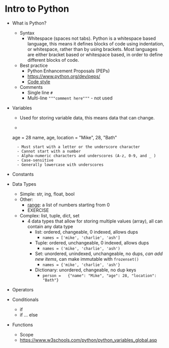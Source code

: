 # Intro to Python

- What is Python?
  - Syntax
    - Whitespace (spaces not tabs). Python is a whitespace based language, this means it defines blocks of code using indentation, or whitespace, rather than by using brackets. Most languages are either bracket based or whitespace based, in order to define different blocks of code.
  - Best practice
    - Python Enhancement Proposals (PEPs)
    - https://www.python.org/dev/peps/
    - [Code style](https://www.python.org/dev/peps/pep-0008/) 
  - Comments
    - Single line `#`
    - Multi-line `"""comment here"""` - not used
  
- Variables
  - Used for storing variable data, this means data that can change.
  - ```
  age = 28
  name, age, location = "Mike", 28, "Bath"
  ```
    - Must start with a letter or the underscore character 
    - Cannot start with a number
    - Alpha-numeric characters and underscores (A-z, 0-9, and _ )
    - Case-sensitive
    - Generally lowercase with underscores
- Constants

- Data Types
  - Simple: str, ing, float, bool
  - Other:
    - [range](https://www.w3schools.com/python/ref_func_range.asp): a list of numbers starting from 0
    - EXERCISE
  - Complex: list, tuple, dict, set
    - 4 data types that allow for storing multiple values (array), all can contain any data type
      - list: ordered, changeable, 0 indexed, allows dups 
        - ```names = ['mike', 'charlie', 'ash']```
      - Tuple: ordered, unchangeable, 0 indexed, allows dups
        - ```names = ('mike', 'charlie', 'ash')``` 
      - Set: unordered, unindexed, unchangeable, no dups, *can add new items*, can make immutable with `frozenset()`
        - ```names = {'mike', 'charlie', 'ash'}```
      - Dictionary: unordered, changeable, no dup keys
        - ```person =	{"name": "Mike", "age": 28, "location": "Bath"}```
        





- Operators

- Conditionals
  - if
  - if ... else
 
- Functions
  - Scope
  - https://www.w3schools.com/python/python_variables_global.asp
  
